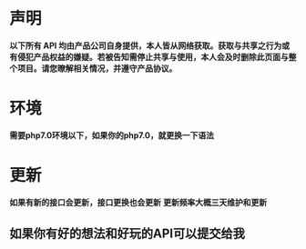 # 声明 #
**以下所有 API 均由产品公司自身提供，本人皆从网络获取。获取与共享之行为或有侵犯产品权益的嫌疑。若被告知需停止共享与使用，本人会及时删除此页面与整个项目。请您暸解相关情况，并遵守产品协议。**

# 环境 #
**需要php7.0环境以下，如果你的php7.0，就更换一下语法**

# 更新 #
**如果有新的接口会更新，接口更换也会更新**
**更新频率大概三天维护和更新**

## 如果你有好的想法和好玩的API可以提交给我 ##
